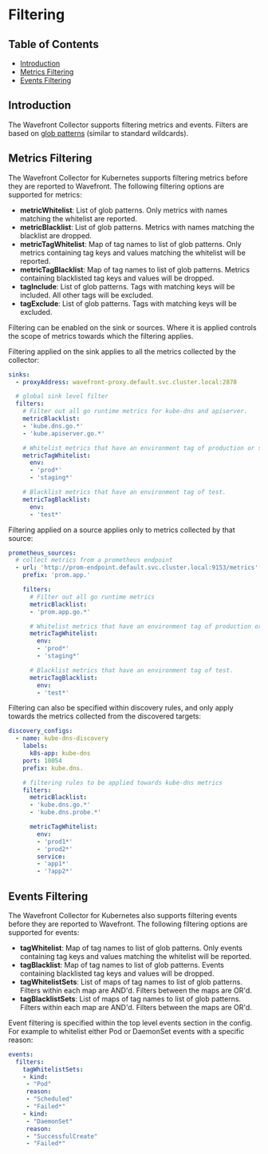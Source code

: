 # Filtering

## Table of Contents
* [Introduction](#introduction)
* [Metrics Filtering](#metrics-filtering)
* [Events Filtering](#events-filtering)

## Introduction
The Wavefront Collector supports filtering metrics and events. Filters are based on [glob patterns](https://github.com/gobwas/glob#syntax) (similar to standard wildcards).

## Metrics Filtering

The Wavefront Collector for Kubernetes supports filtering metrics before they are reported to Wavefront. The following filtering options are supported for metrics:

  * **metricWhitelist**: List of glob patterns. Only metrics with names matching the whitelist are reported.
  * **metricBlacklist**: List of glob patterns. Metrics with names matching the blacklist are dropped.
  * **metricTagWhitelist**: Map of tag names to list of glob patterns. Only metrics containing tag keys and values matching the whitelist will be reported.
  * **metricTagBlacklist**: Map of tag names to list of glob patterns. Metrics containing blacklisted tag keys and values will be dropped.
  * **tagInclude**: List of glob patterns. Tags with matching keys will be included. All other tags will be excluded.
  * **tagExclude**: List of glob patterns. Tags with matching keys will be excluded.

Filtering can be enabled on the sink or sources. Where it is applied controls the scope of metrics towards which the filtering applies.

Filtering applied on the sink applies to all the metrics collected by the collector:

```yaml
sinks:
  - proxyAddress: wavefront-proxy.default.svc.cluster.local:2878

  # global sink level filter
  filters:
    # Filter out all go runtime metrics for kube-dns and apiserver.
    metricBlacklist:
    - 'kube.dns.go.*'
    - 'kube.apiserver.go.*'

    # Whitelist metrics that have an environment tag of production or staging
    metricTagWhitelist:
      env:
      - 'prod*'
      - 'staging*'

    # Blacklist metrics that have an environment tag of test.
    metricTagBlacklist:
      env:
      - 'test*'
```

Filtering applied on a source applies only to metrics collected by that source:
```yaml
prometheus_sources:
  # collect metrics from a prometheus endpoint
  - url: 'http://prom-endpoint.default.svc.cluster.local:9153/metrics'
    prefix: 'prom.app.'

    filters:
      # Filter out all go runtime metrics
      metricBlacklist:
      - 'prom.app.go.*'

      # Whitelist metrics that have an environment tag of production or staging
      metricTagWhitelist:
        env:
        - 'prod*'
        - 'staging*'

      # Blacklist metrics that have an environment tag of test.
      metricTagBlacklist:
        env:
        - 'test*'
```

Filtering can also be specified within discovery rules, and only apply towards the metrics collected from the discovered targets:
```yaml
discovery_configs:
  - name: kube-dns-discovery
    labels:
      k8s-app: kube-dns
    port: 10054
    prefix: kube.dns.

    # filtering rules to be applied towards kube-dns metrics
    filters:
      metricBlacklist:
      - 'kube.dns.go.*'
      - 'kube.dns.probe.*'

      metricTagWhitelist:
        env:
        - 'prod1*'
        - 'prod2*'
        service:
        - 'app1*'
        - '?app2*'
```

## Events Filtering

The Wavefront Collector for Kubernetes also supports filtering events before they are reported to Wavefront. The following filtering options are supported for events:

* **tagWhitelist**: Map of tag names to list of glob patterns. Only events containing tag keys and values matching the whitelist will be reported.
* **tagBlacklist**: Map of tag names to list of glob patterns. Events containing blacklisted tag keys and values will be dropped.
* **tagWhitelistSets**: List of maps of tag names to list of glob patterns. Filters within each map are AND'd. Filters between the maps are OR'd.
* **tagBlacklistSets**: List of maps of tag names to list of glob patterns. Filters within each map are AND'd. Filters between the maps are OR'd.

Event filtering is specified within the top level events section in the config. For example to whitelist either Pod or DaemonSet events with a specific reason:

```yaml
events:
  filters:
    tagWhitelistSets:
    - kind:
     - "Pod"
     reason:
     - "Scheduled"
     - "Failed*"
    - kind:
     - "DaemonSet"
     reason:
     - "SuccessfulCreate"
     - "Failed*"
```
